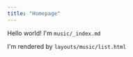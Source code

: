 ```yaml
---
title: "Homepage"
---
```

Hello world! I'm `music/_index.md`

I'm rendered by `layouts/music/list.html`